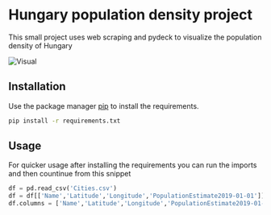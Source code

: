 # Hungary population density project

This small project uses web scraping and pydeck to visualize the population density of Hungary

![Visual](example.gif)

## Installation

Use the package manager [pip](https://pip.pypa.io/en/stable/) to install the requirements.

```bash
pip install -r requirements.txt
```

## Usage

For quicker usage after installing the requirements you can run the imports and then countinue from this snippet

```python
df = pd.read_csv('Cities.csv')
df = df[['Name','Latitude','Longitude','PopulationEstimate2019-01-01']]
df.columns = ['Name','Latitude','Longitude','PopulationEstimate2019-01-01']
```